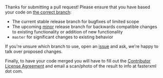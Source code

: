 Thanks for submitting a pull request! Please ensure that you have based your code on [the correct branch](https://github.com/FasterXML/jackson-module-kotlin/#branches):

- The current stable release branch for bugfixes of limited scope
- The upcoming [minor](https://semver.org) release branch for backwards compatible changes to existing functionality or addition of new functionality
- `master` for significant changes to existing behavior

If you're unsure which branch to use, open an [issue](https://github.com/FasterXML/jackson-module-kotlin/issues) and ask, we're happy to talk over proposed changes.

Finally, to have your code merged you will have to fill out the [Contributor License Agreement](https://github.com/FasterXML/jackson/blob/master/contributor-agreement.pdf) and email a scan/photo of the result to info at fasterxml dot com.
